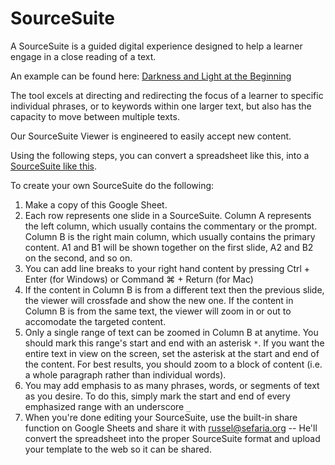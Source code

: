 # SourceSuite

A SourceSuite is a guided digital experience designed to help a learner engage in a close reading of a text.

An example can be found here: [Darkness and Light at the Beginning](https://sefaria.github.io/SourceSuite/index.html)

The tool excels at directing and redirecting the focus of a learner to specific individual phrases, or to keywords within one larger text, but also has the capacity to move between multiple texts.

Our SourceSuite Viewer is engineered to easily accept new content.

Using the following steps, you can convert a spreadsheet like this, into a [SourceSuite like this](https://sefaria.github.io/SourceSuite/sample_instructions.html).

To create your own SourceSuite do the following:

1. Make a copy of this Google Sheet.
2. Each row represents one slide in a SourceSuite. Column A represents the left column, which usually contains the commentary or the prompt. Column B is the right main column, which usually contains the primary content. A1 and B1 will be shown together on the first slide, A2 and B2 on the second, and so on.
3. You can add line breaks to your right hand content by pressing Ctrl + Enter (for Windows) or Command ⌘ + Return (for Mac)  
3. If the content in Column B is from a different text then the previous slide, the viewer will crossfade and show the new one. If the content in Column B is from the same text, the viewer will zoom in or out to accomodate the targeted content.
4.  Only a single range of text can be zoomed in Column B at anytime. You should mark this range's start and end with an asterisk `*`. If you want the entire text in view on the screen, set the asterisk at the start and end of the content. For best results, you should zoom to a block of content (i.e. a whole paragraph rather than individual words).
5.  You may add emphasis to as many phrases, words, or segments of text as you desire. To do this, simply mark the start and end of every emphasized range with an underscore `_`
6. When you're done editing your SourceSuite, use the built-in share function on Google Sheets and share it with russel@sefaria.org -- He'll convert the spreadsheet into the proper SourceSuite format and upload your template to the web so it can be shared.
